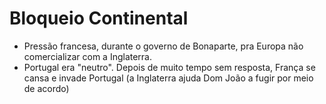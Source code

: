 # Bloqueio Continental

* Pressão francesa, durante o governo de Bonaparte, pra Europa não comercializar com a Inglaterra.&#x20;
* Portugal era "neutro". Depois de muito tempo sem resposta, França se cansa e invade Portugal (a Inglaterra ajuda Dom João a fugir por meio de acordo)
